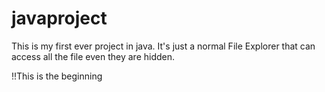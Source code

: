 # javaproject

This is my first ever project in java.
It's just a normal File Explorer that can access all the file even they are hidden.


!!This is the beginning
